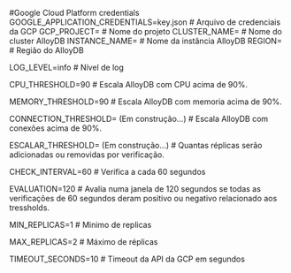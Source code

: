 #Google Cloud Platform credentials
GOOGLE_APPLICATION_CREDENTIALS=key.json # Arquivo de credenciais da GCP
GCP_PROJECT= # Nome do projeto
CLUSTER_NAME= # Nome do cluster AlloyDB
INSTANCE_NAME= # Nome da instância AlloyDB
REGION= # Região do AlloyDB

LOG_LEVEL=info # Nível de log

CPU_THRESHOLD=90 # Escala AlloyDB com CPU acima de 90%.

MEMORY_THRESHOLD=90 # Escala AlloyDB com memoria acima de 90%.

CONNECTION_THRESHOLD= (Em construção...) # Escala AlloyDB com conexões acima de 90%.

ESCALAR_THRESHOLD= (Em construção...) # Quantas réplicas serão adicionadas ou removidas por verificação.

CHECK_INTERVAL=60 # Verifica a cada 60 segundos

EVALUATION=120 # Avalia numa janela de 120 segundos se todas as verificações de 60 segundos deram positivo ou negativo relacionado aos tressholds.

MIN_REPLICAS=1 # Minimo de replicas

MAX_REPLICAS=2 # Máximo de réplicas

TIMEOUT_SECONDS=10 # Timeout da API da GCP em segundos